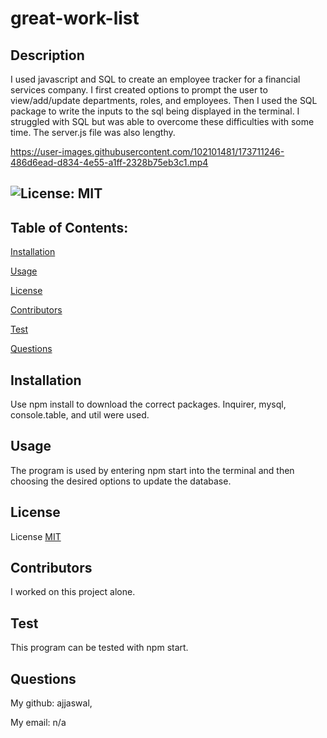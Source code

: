 # great-work-list
  ## Description
  I used javascript and SQL to create an employee tracker for a financial services company. I first created options to prompt the user to view/add/update departments, roles, and employees. Then I used the SQL package to write the inputs to the sql being displayed in the terminal. I struggled with SQL but was able to overcome these difficulties with some time. The server.js file was also lengthy. 

 https://user-images.githubusercontent.com/102101481/173711246-486d6ead-d834-4e55-a1ff-2328b75eb3c1.mp4

  ## ![License: MIT](https://img.shields.io/badge/License-MIT-yellow.svg)
  
  ## Table of Contents:

  [Installation](#installation)

  [Usage](#usage)

  [License](#license)

  [Contributors](#contributors)

  [Test](#test)

  [Questions](#questions)
  
  ## Installation
  Use npm install to download the correct packages. Inquirer, mysql, console.table, and util were used.
  
  ## Usage
  The program is used by entering npm start into the terminal and then choosing the desired options to update the database.
  
  ## License

  License [MIT](https://choosealicense.com/licenses/mit/)
  
  ## Contributors
  I worked on this project alone.
  
  ## Test
  This program can be tested with npm start.
  
  ## Questions
  My github: ajjaswal,
  
  My email: n/a